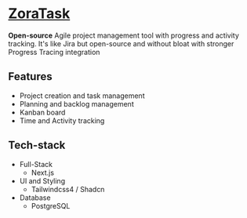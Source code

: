 # [ZoraTask](https://github.com/pomidornijfrukt/ZoraTask/)

**Open-source** Agile project management tool with progress and activity tracking. It's like Jira but open-source and without bloat with stronger Progress Tracing integration

## Features

- Project creation and task management
- Planning and backlog management
- Kanban board
- Time and Activity tracking

## Tech-stack

- Full-Stack
  - Next.js
- UI and Styling
  - Tailwindcss4 / Shadcn
- Database
  - PostgreSQL
